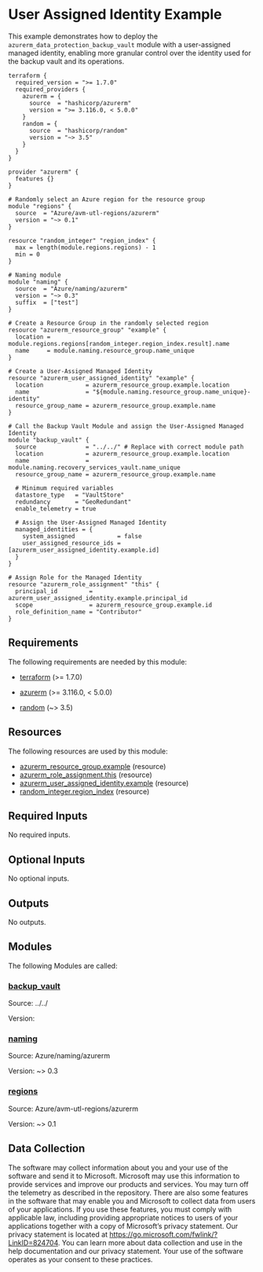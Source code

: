 <!-- BEGIN_TF_DOCS -->
# User Assigned Identity Example

This example demonstrates how to deploy the `azurerm_data_protection_backup_vault` module with a user-assigned managed identity, enabling more granular control over the identity used for the backup vault and its operations.

```hcl
terraform {
  required_version = ">= 1.7.0"
  required_providers {
    azurerm = {
      source  = "hashicorp/azurerm"
      version = ">= 3.116.0, < 5.0.0"
    }
    random = {
      source  = "hashicorp/random"
      version = "~> 3.5"
    }
  }
}

provider "azurerm" {
  features {}
}

# Randomly select an Azure region for the resource group
module "regions" {
  source  = "Azure/avm-utl-regions/azurerm"
  version = "~> 0.1"
}

resource "random_integer" "region_index" {
  max = length(module.regions.regions) - 1
  min = 0
}

# Naming module
module "naming" {
  source  = "Azure/naming/azurerm"
  version = "~> 0.3"
  suffix  = ["test"]
}

# Create a Resource Group in the randomly selected region
resource "azurerm_resource_group" "example" {
  location = module.regions.regions[random_integer.region_index.result].name
  name     = module.naming.resource_group.name_unique
}

# Create a User-Assigned Managed Identity
resource "azurerm_user_assigned_identity" "example" {
  location            = azurerm_resource_group.example.location
  name                = "${module.naming.resource_group.name_unique}-identity"
  resource_group_name = azurerm_resource_group.example.name
}

# Call the Backup Vault Module and assign the User-Assigned Managed Identity
module "backup_vault" {
  source              = "../../" # Replace with correct module path
  location            = azurerm_resource_group.example.location
  name                = module.naming.recovery_services_vault.name_unique
  resource_group_name = azurerm_resource_group.example.name

  # Minimum required variables
  datastore_type   = "VaultStore"
  redundancy       = "GeoRedundant"
  enable_telemetry = true

  # Assign the User-Assigned Managed Identity
  managed_identities = {
    system_assigned            = false
    user_assigned_resource_ids = [azurerm_user_assigned_identity.example.id]
  }
}

# Assign Role for the Managed Identity
resource "azurerm_role_assignment" "this" {
  principal_id         = azurerm_user_assigned_identity.example.principal_id
  scope                = azurerm_resource_group.example.id
  role_definition_name = "Contributor"
}
```

<!-- markdownlint-disable MD033 -->
## Requirements

The following requirements are needed by this module:

- <a name="requirement_terraform"></a> [terraform](#requirement\_terraform) (>= 1.7.0)

- <a name="requirement_azurerm"></a> [azurerm](#requirement\_azurerm) (>= 3.116.0, < 5.0.0)

- <a name="requirement_random"></a> [random](#requirement\_random) (~> 3.5)

## Resources

The following resources are used by this module:

- [azurerm_resource_group.example](https://registry.terraform.io/providers/hashicorp/azurerm/latest/docs/resources/resource_group) (resource)
- [azurerm_role_assignment.this](https://registry.terraform.io/providers/hashicorp/azurerm/latest/docs/resources/role_assignment) (resource)
- [azurerm_user_assigned_identity.example](https://registry.terraform.io/providers/hashicorp/azurerm/latest/docs/resources/user_assigned_identity) (resource)
- [random_integer.region_index](https://registry.terraform.io/providers/hashicorp/random/latest/docs/resources/integer) (resource)

<!-- markdownlint-disable MD013 -->
## Required Inputs

No required inputs.

## Optional Inputs

No optional inputs.

## Outputs

No outputs.

## Modules

The following Modules are called:

### <a name="module_backup_vault"></a> [backup\_vault](#module\_backup\_vault)

Source: ../../

Version:

### <a name="module_naming"></a> [naming](#module\_naming)

Source: Azure/naming/azurerm

Version: ~> 0.3

### <a name="module_regions"></a> [regions](#module\_regions)

Source: Azure/avm-utl-regions/azurerm

Version: ~> 0.1

<!-- markdownlint-disable-next-line MD041 -->
## Data Collection

The software may collect information about you and your use of the software and send it to Microsoft. Microsoft may use this information to provide services and improve our products and services. You may turn off the telemetry as described in the repository. There are also some features in the software that may enable you and Microsoft to collect data from users of your applications. If you use these features, you must comply with applicable law, including providing appropriate notices to users of your applications together with a copy of Microsoft’s privacy statement. Our privacy statement is located at <https://go.microsoft.com/fwlink/?LinkID=824704>. You can learn more about data collection and use in the help documentation and our privacy statement. Your use of the software operates as your consent to these practices.
<!-- END_TF_DOCS -->